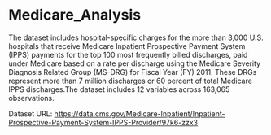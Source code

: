 # Medicare_Analysis

The dataset includes hospital-specific charges for the more than 3,000 U.S. hospitals that receive Medicare Inpatient Prospective Payment System (IPPS) payments for the top 100 most frequently billed discharges, paid under Medicare based on a rate per discharge using the Medicare Severity Diagnosis Related Group (MS-DRG) for Fiscal Year (FY) 2011. These DRGs represent more than 7 million discharges or 60 percent of total Medicare IPPS discharges.The dataset includes 12 variables across 163,065 observations.

Dataset URL: <https://data.cms.gov/Medicare-Inpatient/Inpatient-Prospective-Payment-System-IPPS-Provider/97k6-zzx3>
